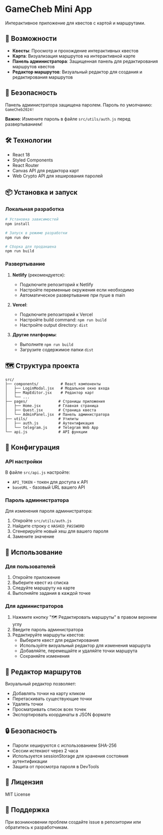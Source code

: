 # GameCheb Mini App

Интерактивное приложение для квестов с картой и маршрутами.

## 🚀 Возможности

- **Квесты**: Просмотр и прохождение интерактивных квестов
- **Карта**: Визуализация маршрутов на интерактивной карте
- **Панель администратора**: Защищенная панель для редактирования маршрутов квестов
- **Редактор маршрутов**: Визуальный редактор для создания и редактирования маршрутов

## 🔐 Безопасность

Панель администратора защищена паролем. Пароль по умолчанию: `GameCheb2024!`

**Важно**: Измените пароль в файле `src/utils/auth.js` перед развертыванием!

## 🛠️ Технологии

- React 18
- Styled Components
- React Router
- Canvas API для редактора карт
- Web Crypto API для хеширования паролей

## 📦 Установка и запуск

### Локальная разработка

```bash
# Установка зависимостей
npm install

# Запуск в режиме разработки
npm run dev

# Сборка для продакшена
npm run build
```

### Развертывание

1. **Netlify** (рекомендуется):
   - Подключите репозиторий к Netlify
   - Настройте переменные окружения если необходимо
   - Автоматическое развертывание при пуше в main

2. **Vercel**:
   - Подключите репозиторий к Vercel
   - Настройте build command: `npm run build`
   - Настройте output directory: `dist`

3. **Другие платформы**:
   - Выполните `npm run build`
   - Загрузите содержимое папки `dist`

## 🗺️ Структура проекта

```
src/
├── components/          # React компоненты
│   ├── LoginModal.jsx   # Модальное окно входа
│   ├── MapEditor.jsx    # Редактор карт
│   └── ...
├── pages/              # Страницы приложения
│   ├── Home.jsx        # Главная страница
│   ├── Quest.jsx       # Страница квеста
│   └── AdminPanel.jsx  # Панель администратора
├── utils/              # Утилиты
│   ├── auth.js         # Аутентификация
│   └── telegram.js     # Telegram Web App
└── api.js              # API функции
```

## 🔧 Конфигурация

### API настройки

В файле `src/api.js` настройте:
- `API_TOKEN` - токен для доступа к API
- `baseURL` - базовый URL вашего API

### Пароль администратора

Для изменения пароля администратора:

1. Откройте `src/utils/auth.js`
2. Найдите строку с `HASHED_PASSWORD`
3. Сгенерируйте новый хеш для вашего пароля
4. Замените значение

## 📱 Использование

### Для пользователей

1. Откройте приложение
2. Выберите квест из списка
3. Следуйте маршруту на карте
4. Выполняйте задания в каждой точке

### Для администраторов

1. Нажмите кнопку "🗺️ Редактировать маршруты" в правом верхнем углу
2. Введите пароль администратора
3. Редактируйте маршруты квестов:
   - Выберите квест для редактирования
   - Используйте визуальный редактор для изменения маршрута
   - Добавляйте, перемещайте и удаляйте точки маршрута
   - Сохраняйте изменения

## 🎨 Редактор маршрутов

Визуальный редактор позволяет:
- Добавлять точки на карту кликом
- Перетаскивать существующие точки
- Удалять точки
- Просматривать список всех точек
- Экспортировать координаты в JSON формате

## 🔒 Безопасность

- Пароли хешируются с использованием SHA-256
- Сессии истекают через 2 часа
- Используется sessionStorage для хранения состояния аутентификации
- Защита от просмотра пароля в DevTools

## 📄 Лицензия

MIT License

## 🤝 Поддержка

При возникновении проблем создайте issue в репозитории или обратитесь к разработчикам.
